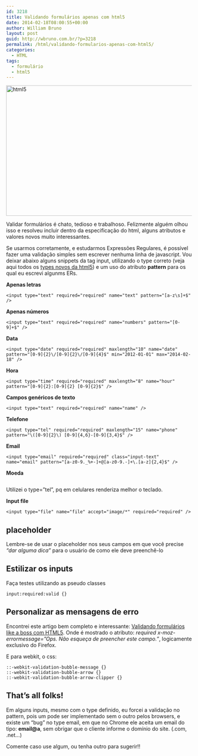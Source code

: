 ```yaml
---
id: 3218
title: Validando formulários apenas com html5
date: 2014-02-18T08:00:55+00:00
author: William Bruno
layout: post
guid: http://wbruno.com.br/?p=3218
permalink: /html/validando-formularios-apenas-com-html5/
categories:
  - HTML
tags:
  - formulário
  - html5
---
```

<img src="/wp-content/uploads/2014/02/html5.jpg" alt="html5" width="800" height="354" class="aligncenter size-full wp-image-3262" />

Validar formulários é chato, tedioso e trabalhoso. Felizmente alguém olhou isso e resolveu incluir dentro da especificação do html, alguns atributos e valores novos muito interessantes.

Se usarmos corretamente, e estudarmos Expressões Regulares, é possível fazer uma validação simples sem escrever nenhuma linha de javascript. Vou deixar abaixo alguns snippets da tag input, utilizando o type correto (veja aqui todos os <a href="http://html5doctor.com/html5-forms-input-types/" rel="nofollow">types novos da html5</a>) e um uso do atributo **pattern** para os qual eu escrevi algunms ERs.

<!--more-->



**Apenas letras**

```<input type="text" required="required" name="text" pattern="[a-z\s]+$" />```

**Apenas números**

```<input type="text" required="required" name="numbers" pattern="[0-9]+$" />```

**Data**

```<input type="date" required="required" maxlength="10" name="date" pattern="[0-9]{2}\/[0-9]{2}\/[0-9]{4}$" min="2012-01-01" max="2014-02-18" />```

**Hora**

```<input type="time" required="required" maxlength="8" name="hour" pattern="[0-9]{2}:[0-9]{2} [0-9]{2}$" />```

**Campos genéricos de texto**

```<input type="text" required="required" name="name" />```

**Telefone**

```<input type="tel" required="required" maxlength="15" name="phone" pattern="\([0-9]{2}\) [0-9]{4,6}-[0-9]{3,4}$" />```

**Email**

```<input type="email" required="required" class="input-text" name="email" pattern="[a-z0-9._%+-]+@[a-z0-9.-]+\.[a-z]{2,4}$" />```

**Moeda**

```<input type="tel" required="required" maxlength="15" name="valor" pattern="([0-9]{1,3}\.)?[0-9]{1,3},[0-9]{2}$" />
```

Utilizei o type=&#8221;tel&#8221;, pq em celulares renderiza melhor o teclado.

**Input file**

```<input type="file" name="file" accept="image/*" required="required" />```

## placeholder

Lembre-se de usar o placeholder nos seus campos em que você precise _&#8220;dar alguma dica&#8221;_ para o usuário de como ele deve preenchê-lo

## Estilizar os inputs

Faça testes utilizando as pseudo classes

```input:required:invalid {}
input:required:valid {}
```

## Personalizar as mensagens de erro

Encontrei este artigo bem completo e interessante: <a href="http://blog.popupdesign.com.br/validando-formularios-like-a-boss-com-html5/" rel="nofollow">Validando formulários like a boss com HTML5</a>. Onde é mostrado o atributo: <var>required x-moz-errormessage=&#8221;Ops. Não esqueça de preencher este campo.&#8221;</var>, logicamente exclusivo do Firefox.

E para webkit, o css:

```::-webkit-validation-bubble {/*Insira aqui seu CSS.*/}
::-webkit-validation-bubble-message {}
::-webkit-validation-bubble-arrow {}
::-webkit-validation-bubble-arrow-clipper {}
```

## That&#8217;s all folks!

Em alguns inputs, mesmo com o type definido, eu forcei a validação no pattern, pois um pode ser implementado sem o outro pelos browsers, e existe um &#8220;bug&#8221; no type email, em que no Chrome ele aceita um email do tipo: **email@a**, sem obrigar que o cliente informe o domínio do site. (.com, .net&#8230;)

Comente caso use algum, ou tenha outro para sugerir!!
